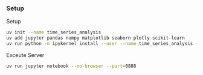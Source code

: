 ### Setup
Setup
```bash
uv init --name time_series_analysis
uv add jupyter pandas numpy matplotlib seaborn plotly scikit-learn
uv run python -m ipykernel install --user --name time_series_analysis --display-name "Time Series Analysis (UV)"
```
Exceute Server
```bash
uv run jupyter notebook --no-browser --port=8888
```     
